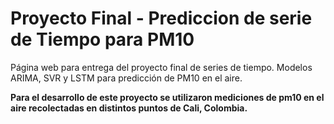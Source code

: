 # Proyecto Final - Prediccion de serie de Tiempo para PM10

Página web para entrega del proyecto final de series de tiempo. Modelos ARIMA, SVR y LSTM para predicción de PM10 en el aire.

**Para el desarrollo de este proyecto se utilizaron mediciones de pm10 en el aire recolectadas en distintos puntos de Cali, Colombia.**